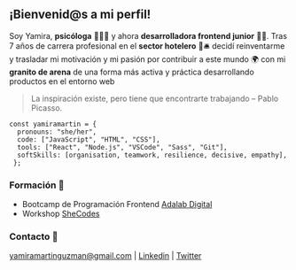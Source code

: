 ## ¡Bienvenid@s a mi perfil!

Soy Yamira, **psicóloga** 👩🏻‍🎓 y ahora **desarrolladora frontend junior** 👩‍💻. Tras 7 años de carrera profesional en el **sector hotelero** 🏨🛎️ decidí reinventarme y trasladar mi motivación y mi pasión por contribuir a este mundo 🌍 con mi **granito de arena** de una forma más activa y práctica desarrollando productos en el entorno web
> La inspiración existe, pero tiene que encontrarte trabajando – Pablo Picasso.

```
const yamiramartin = {
  pronouns: "she/her",
  code: ["JavaScript", "HTML", "CSS"],
  tools: ["React", "Node.js", "VSCode", "Sass", "Git"],
  softSkills: [organisation, teamwork, resilience, decisive, empathy],
 };
```

### Formación 📜
* Bootcamp de Programación Frontend [Adalab Digital](https://adalab.es/)
* Workshop [SheCodes](https://www.shecodes.io/)


### Contacto 💬
 yamiramartinguzman@gmail.com |  [Linkedin](https://www.linkedin.com/in/yamiramartinguzman/) | [Twitter](https://twitter.com/yamiroynoveo)




